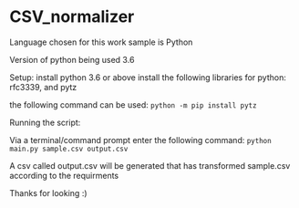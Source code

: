 # CSV_normalizer

Language chosen for this work sample is Python

Version of python being used 3.6

Setup:
install python 3.6 or above
install the following libraries for python: rfc3339, and pytz

the following command can be used: `python -m pip install pytz`

Running the script:

Via a terminal/command prompt enter the following command:
`python main.py sample.csv output.csv`

A csv called output.csv will be generated that has transformed sample.csv according to the requirments

Thanks for looking :)